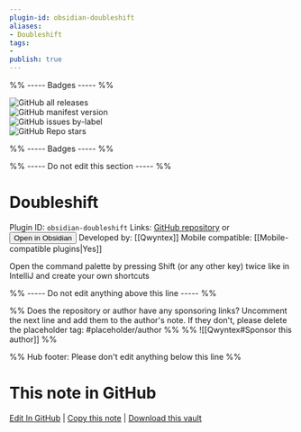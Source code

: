 ```yaml
---
plugin-id: obsidian-doubleshift
aliases:
- Doubleshift
tags: 
- 
publish: true
---
```


%% ----- Badges ----- %%

![GitHub all releases](https://img.shields.io/github/downloads/Qwyntex/doubleshift/total?color=573E7A&logo=github&style=for-the-badge)   
![GitHub manifest version](https://img.shields.io/github/manifest-json/v/Qwyntex/doubleshift?color=573E7A&logo=github&style=for-the-badge)   
![GitHub issues by-label](https://img.shields.io/github/issues/Qwyntex/doubleshift/help%20wanted?color=573E7A&logo=github&style=for-the-badge)   
![GitHub Repo stars](https://img.shields.io/github/stars/Qwyntex/doubleshift?color=573E7A&logo=github&style=for-the-badge)

%% ----- Badges ----- %%

%% ----- Do not edit this section ----- %%

# Doubleshift

Plugin ID: `obsidian-doubleshift`
Links: [GitHub repository](https://github.com/Qwyntex/doubleshift) or [<button id=HH>Open in Obsidian</button>](obsidian://show-plugin?id=obsidian-doubleshift)
Developed by: [[Qwyntex]]
Mobile compatible: [[Mobile-compatible plugins|Yes]]

Open the command palette by pressing Shift (or any other key) twice like in IntelliJ and create your own shortcuts

%% ----- Do not edit anything above this line ----- %% 

%% Does the repository or author have any sponsoring links? Uncomment the next line and add them to the author's note. If they don't, please delete the placeholder tag: #placeholder/author %%
%% ![[Qwyntex#Sponsor this author]] %%

%% Hub footer: Please don't edit anything below this line %%

# This note in GitHub

<span class="git-footer">[Edit In GitHub](https://github.dev/obsidian-community/obsidian-hub/blob/main/02%20-%20Community%20Expansions/02.05%20All%20Community%20Expansions/Plugins/obsidian-doubleshift.md "git-hub-edit-note") | [Copy this note](https://raw.githubusercontent.com/obsidian-community/obsidian-hub/main/02%20-%20Community%20Expansions/02.05%20All%20Community%20Expansions/Plugins/obsidian-doubleshift.md "git-hub-copy-note") | [Download this vault](https://github.com/obsidian-community/obsidian-hub/archive/refs/heads/main.zip "git-hub-download-vault") </span>
